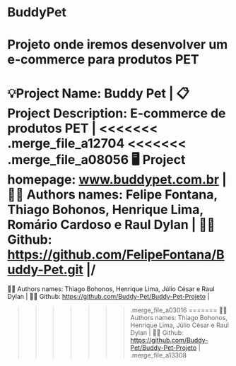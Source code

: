 # BuddyPet
Projeto onde iremos desenvolver um e-commerce para produtos PET
===============================================================
💡Project Name: Buddy Pet | 
📋 Project Description: E-commerce de produtos PET |
<<<<<<< .merge_file_a12704
<<<<<<< .merge_file_a08056
🖥️ Project homepage: www.buddypet.com.br |
👨‍💻 Authors names: Felipe Fontana, Thiago Bohonos, Henrique Lima, Romário Cardoso e Raul Dylan |
👨‍💻 Github: https://github.com/FelipeFontana/Buddy-Pet.git |/
=======
👨‍💻 Authors names: Thiago Bohonos, Henrique Lima, Júlio César e Raul Dylan |
👨‍💻 Github: https://github.com/Buddy-Pet/Buddy-Pet-Projeto |
>>>>>>> .merge_file_a03016
=======
👨‍💻 Authors names: Thiago Bohonos, Henrique Lima, Júlio César e Raul Dylan |
👨‍💻 Github: https://github.com/Buddy-Pet/Buddy-Pet-Projeto |
>>>>>>> .merge_file_a13308
